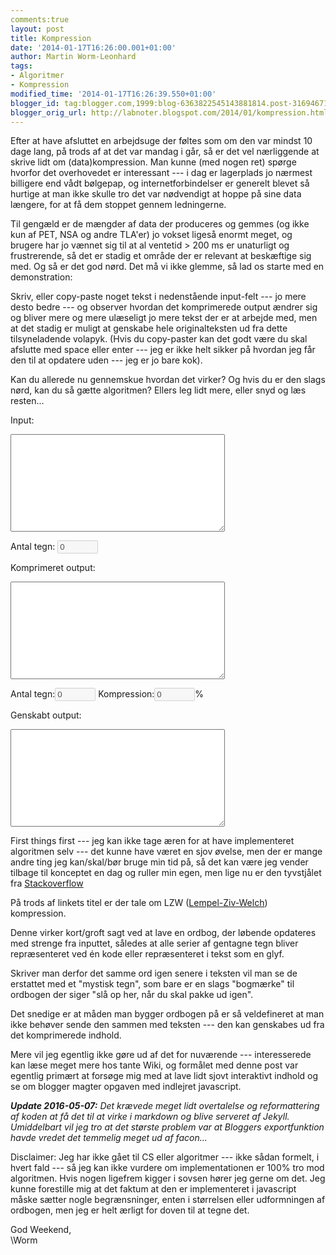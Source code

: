 ```yaml
---
comments:true
layout: post
title: Kompression
date: '2014-01-17T16:26:00.001+01:00'
author: Martin Worm-Leonhard
tags:
- Algoritmer
- Kompression
modified_time: '2014-01-17T16:26:39.550+01:00'
blogger_id: tag:blogger.com,1999:blog-6363822545143881814.post-316946711857516428
blogger_orig_url: http://labnoter.blogspot.com/2014/01/kompression.html
---
```


Efter at have afsluttet en arbejdsuge der føltes som om den var mindst 10 dage lang, på trods af at det var mandag i går, så er det vel nærliggende at skrive lidt om (data)kompression.
Man kunne (med nogen ret) spørge hvorfor det overhovedet er interessant --- i dag er lagerplads jo nærmest billigere end vådt bølgepap, og internetforbindelser er generelt blevet så hurtige at man ikke skulle tro det var nødvendigt at hoppe på sine data længere, for at få dem stoppet gennem ledningerne.

Til gengæld er de mængder af data der produceres og gemmes (og ikke kun af PET, NSA og andre TLA'er) jo vokset ligeså enormt meget, og brugere har jo vænnet sig til at al ventetid &gt; 200 ms er unaturligt og frustrerende, så det er stadig et område der er relevant at beskæftige sig med. Og så er det god nørd. Det må vi ikke glemme, så lad os starte med en demonstration:

Skriv, eller copy-paste noget tekst i nedenstående input-felt --- jo mere desto bedre --- og observer hvordan det komprimerede output ændrer sig og bliver mere og mere ulæseligt jo mere tekst der er at arbejde med, men at det stadig er muligt at genskabe hele originalteksten ud fra dette tilsyneladende volapyk.
(Hvis du copy-paster kan det godt være du skal afslutte med space eller enter --- jeg er ikke helt sikker på hvordan jeg får den til at opdatere uden --- jeg er jo bare kok).

Kan du allerede nu gennemskue hvordan det virker? Og hvis du er den slags nørd, kan du så gætte algoritmen? Ellers leg lidt mere, eller snyd og læs resten...

<script type="text/javascript"> 
// Fra:http://stackoverflow.com/questions/294297/javascript-implementation-of-gzip  
// LZW-compress a string 
function lzw_encode(s) {
var dict = {};
var data = (s + "").split("");
var out = [];
var currChar;
var phrase = data[0];
var code = 256;
for (var i=1; i<data.length; i++) {
currChar=data[i];
if (dict[phrase + currChar] != null) {
phrase += currChar;
}         
else {
out.push(phrase.length > 1 ? dict[phrase] : phrase.charCodeAt(0));
dict[phrase + currChar] = code;
code++;
phrase=currChar;
}     
}     
out.push(phrase.length > 1 ? dict[phrase] : phrase.charCodeAt(0));
for (var i=0; i<out.length; i++) {
out[i] = String.fromCharCode(out[i]);
}     
return out.join(""); 
}  
// Decompress an LZW-encoded string 
function lzw_decode(s) {
var dict = {};
var data = (s + "").split("");
var currChar = data[0];
var oldPhrase = currChar;
var out = [currChar];
var code = 256;
var phrase;
for (var i=1; i<data.length; i++) {
var currCode = data[i].charCodeAt(0);
if (currCode < 256) {
phrase = data[i];
}         
else {
phrase = dict[currCode] ? dict[currCode] : (oldPhrase + currChar);
}         
out.push(phrase);
currChar = phrase.charAt(0);
dict[code] = oldPhrase + currChar;
code++;
oldPhrase = phrase;
}
return out.join("");
} 

function update_fields() {
outtext.value=lzw_encode(intext.value); 
decoded.value=lzw_decode(outtext.value); 
inputchars.value=intext.value.length+1; 
outputchars.value=outtext.value.length+1; 
compression.value=100*(1-(outtext.value.length+1)/(intext.value.length+1)); 
}  
</script> 
Input:
<textarea cols="40" id="intext" onkeypress="update_fields()" rows="10"></textarea>
Antal tegn: <input disabled="true" id="inputchars" size="5" type="text" value="0" />

Komprimeret output:
<textarea cols="40" id="outtext" rows="10"></textarea>
Antal tegn:<input disabled="true" id="outputchars" size="5" type="text" value="0" />
Kompression:<input disabled="true" id="compression" size="5" type="text" value="0" />%

Genskabt output:
<textarea cols="40" id="decoded" rows="10"></textarea>

First things first --- jeg kan ikke tage æren for at have implementeret
algoritmen selv --- det kunne have været en sjov øvelse, men der er
mange andre ting jeg kan/skal/bør bruge min tid på, så det kan være jeg
vender tilbage til konceptet en dag og ruller min egen, men lige nu er
den tyvstjålet fra
[Stackoverflow](http://stackoverflow.com/questions/294297/javascript-implementation-of-gzip)

På trods af linkets titel er der tale om LZW
([Lempel-Ziv-Welch](http://en.wikipedia.org/wiki/Lempel%E2%80%93Ziv%E2%80%93Welch))
kompression. 

Denne virker kort/groft sagt ved at lave en ordbog, der løbende
opdateres med strenge fra inputtet, således at alle serier af gentagne
tegn bliver repræsenteret ved én kode eller repræsenteret i tekst som en
glyf. 

Skriver man derfor det samme ord igen senere i teksten vil man se de
erstattet med et "mystisk tegn", som bare er en slags "bogmærke" til
ordbogen der siger "slå op her, når du skal pakke ud igen". 

Det snedige er at måden man bygger ordbogen på er så veldefineret at man
ikke behøver sende den sammen med teksten --- den kan genskabes ud fra det
komprimerede indhold.


Mere vil jeg egentlig ikke gøre ud af det for nuværende --- interesserede
kan læse meget mere hos tante Wiki, og formålet med denne post var
egentlig primært at forsøge mig med at lave lidt sjovt interaktivt
indhold og se om blogger magter opgaven med indlejret javascript.

_**Update 2016-05-07:** Det krævede meget lidt overtalelse og reformattering af koden at få det til at virke i markdown og blive serveret af Jekyll. 
Umiddelbart vil jeg tro at det største problem var at Bloggers exportfunktion havde vredet det temmelig meget ud af facon..._

Disclaimer: Jeg har ikke gået til CS eller algoritmer --- ikke sådan
formelt, i hvert fald --- så jeg kan ikke vurdere om implementationen er
100% tro mod algoritmen. Hvis nogen ligefrem kigger i sovsen hører jeg
gerne om det. Jeg kunne forestille mig at det faktum at den er
implementeret i javascript måske sætter nogle begrænsninger, enten i
størrelsen eller udformningen af ordbogen, men jeg er helt ærligt for
doven til at tegne det.

God Weekend,  
\\Worm

